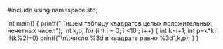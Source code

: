 #include <iostream>
using namespace std;

 int main()
 {
 	printf("Пишем таблицу квадратов целых положительных нечетных чисел");
 int k,p;
  for (int i = 0; i <10 ; i++) {
  	int k=i+1; 
  	int p=k*k;
  	if(k%2!=0)
  	printf("\n\tчисло %3d в квадрате равно %3d",k,p);
 }
}
